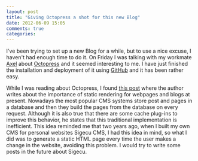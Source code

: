```yaml
---
layout: post
title: "Giving Octopress a shot for this new Blog"
date: 2012-06-09 15:05
comments: true
categories: 
---
```


<p>I've been trying to set up a new Blog for a while, but to use a nice excuse, I haven't had enough time to do it. On Friday I was talking with my workmate <a href="http://www.axelhzf.com">Axel</a> about <a href="http://www.octopress.org">Octopress</a> and it seemed interesting to me. I have just finished the installation and deployment of it using <a href="http://www.github.com">GitHub</a> and it has been rather easy.</p>

<p>While I was reading about Octopress, I found <a href="http://inessential.com/2011/03/16/a_plea_for_baked_weblogs">this post</a> where the author writes about the importance of static rendering for webpages and blogs at present. Nowadays the most popular CMS systems store post and pages in a database and then they build the pages from the database on every request. Although it is also true that there are some cache plug-ins to improve this behavior, he states that this traditional implementation is inefficient. This idea reminded me that two years ago, when I built my own CMS for personal websites Sigecu CMS, I had this idea in mind, so what I did was to generate a static HTML page every time the user makes a change in the website, avoiding this problem. I would try to write some posts in the future about Sigecu.</p>
